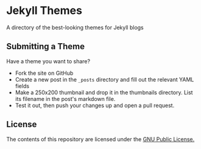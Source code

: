 Jekyll Themes
=============

A directory of the best-looking themes for Jekyll blogs


Submitting a Theme
------------------

Have a theme you want to share?

* Fork the site on GitHub
* Create a new post in the `_posts` directory and fill out the relevant YAML fields
* Make a 250x200 thumbnail and drop it in the thumbnails directory. List its filename in the post's markdown file.
* Test it out, then push your changes up and open a pull request.


License
-------

The contents of this repository are licensed under the [GNU Public License.](http://www.gnu.org/licenses/gpl-3.0.html)

